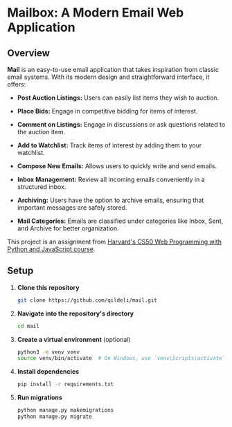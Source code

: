 # Mailbox: A Modern Email Web Application

## Overview
**Mail** is an easy-to-use email application that takes inspiration from classic email systems. With its modern design and straightforward interface, it offers:

- **Post Auction Listings:** Users can easily list items they wish to auction.
- **Place Bids:** Engage in competitive bidding for items of interest.
- **Comment on Listings:** Engage in discussions or ask questions related to the auction item.
- **Add to Watchlist:** Track items of interest by adding them to your watchlist.

- **Compose New Emails:** Allows users to quickly write and send emails.
- **Inbox Management:** Review all incoming emails conveniently in a structured inbox.
- **Archiving:** Users have the option to archive emails, ensuring that important messages are safely stored.
- **Mail Categories:** Emails are classified under categories like Inbox, Sent, and Archive for better organization.

This project is an assignment from [Harvard's CS50 Web Programming with Python and JavaScript course](https://cs50.harvard.edu/web/2020/projects/3/).

## Setup
1. **Clone this repository**

    ```bash
    git clone https://github.com/qildeli/mail.git
    ```

2. **Navigate into the repository's directory**

    ```bash
    cd mail
    ```

3. **Create a virtual environment** (optional)

    ```bash
    python3 -m venv venv
    source venv/bin/activate  # On Windows, use `venv\Scripts\activate`
    ```

4. **Install dependencies**

    ```bash
    pip install -r requirements.txt
    ```

5. **Run migrations**

    ```bash
    python manage.py makemigrations
    python manage.py migrate
    ```